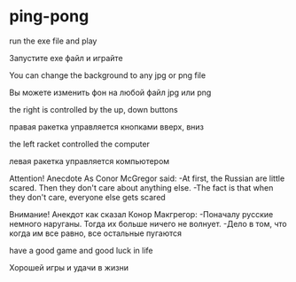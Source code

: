 # ping-pong
run the exe file and play

Запустите exe файл и играйте

You can change the background to any jpg or png file

Вы можете изменить фон на любой файл jpg или png

the right is controlled by the up, down buttons

правая ракетка управляется кнопками вверх, вниз

the left racket controlled the computer

левая ракетка управляется компьютером

Attention! Anecdote
As Conor McGregor said:
-At first, the Russian are little scared. Then they don't care about anything else.
-The fact is that when they don't care, everyone else gets scared

Внимание! Анекдот
как сказал Конор Макгрегор:
-Поначалу русские немного наруганы. Тогда их больше ничего не волнует.
-Дело в том, что когда им все равно, все остальные пугаются

have a good game and good luck in life

Хорошей игры и удачи в жизни
